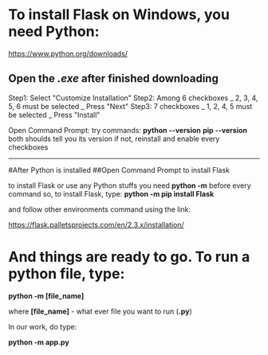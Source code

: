 # To install Flask on Windows, you need Python:

https://www.python.org/downloads/

## Open the *.exe* after finished downloading

Step1: Select "Customize Installation"
Step2: Among 6 checkboxes
_ 2, 3, 4, 5, 6 must be selected
_ Press "Next"
Step3: 7 checkboxes
_ 1, 2, 4, 5 must be selected
_ Press "Install"

Open Command Prompt:
try commands:
	**python --version**
	**pip --version**
both shoulds tell you its version
if not, reinstall and enable every checkboxes

--------------------------------------------------------------

#After Python is installed
##Open Command Prompt to install Flask

to install Flask or use any Python stuffs
you need **python -m** before every command
so, to install Flask, type:
	**python -m pip install Flask**

and follow other environments command using the link:

https://flask.palletsprojects.com/en/2.3.x/installation/

# And things are ready to go. To run a python file, type:

**python -m [file_name]**

where **[file_name]** - what ever file you want to run (**.py**)

In our work, do type:

**python -m app.py**
